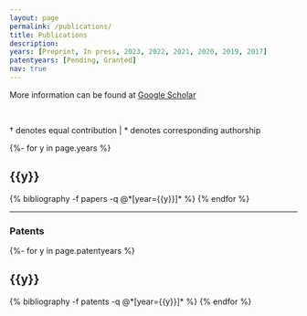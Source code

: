 ```yaml
---
layout: page
permalink: /publications/
title: Publications
description:
years: [Preprint, In press, 2023, 2022, 2021, 2020, 2019, 2017]
patentyears: [Pending, Granted]
nav: true
---
```

<!-- _pages/publications.md -->

<div class="publications">

More information can be found at <a href="https://scholar.google.com/citations?user=9PY80DQAAAAJ">Google Scholar</a>

<br>

† denotes equal contribution | * denotes corresponding authorship

{%- for y in page.years %}
  <h2 class="year">{{y}}</h2>
  {% bibliography -f papers -q @*[year={{y}}]* %}
{% endfor %}

</div>

---

### Patents

<div class="publications">

{%- for y in page.patentyears %}
  <h2 class="year">{{y}}</h2>
  {% bibliography -f patents -q @*[year={{y}}]* %}
{% endfor %}

</div>
